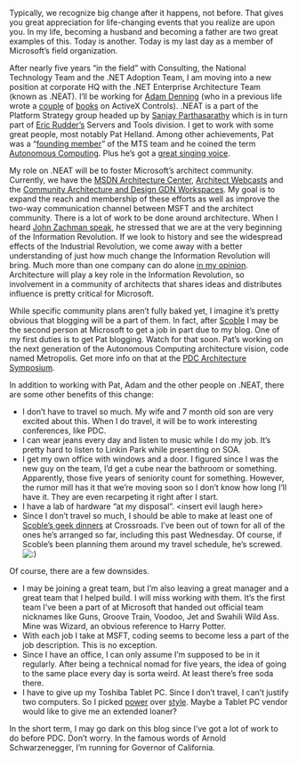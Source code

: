 Typically, we recognize big change after it happens, not before. That
gives you great appreciation for life-changing events that you realize
are upon you. In my life, becoming a husband and becoming a father are
two great examples of this. Today is another. Today is my last day as a
member of Microsoft’s field organization.

After nearly five years “in the field” with Consulting, the National
Technology Team and the .NET Adoption Team, I am moving into a new
position at corporate HQ with the .NET Enterprise Architecture Team
(known as .NEAT). I’ll be working for [Adam
Denning](http://www.bitslag.com/ad.htm) (who in a previous life wrote a
[couple](http://www.amazon.com/exec/obidos/tg/detail/-/1572313501/ref=pd_sim_art_elt/102-6912101-3498524?v=glance)
of
[books](http://www.amazon.com/exec/obidos/tg/detail/-/1556158246/ref=pd_sim_art_elt/102-6912101-3498524?v=glance)
on ActiveX Controls). .NEAT is a part of the Platform Strategy group
headed up by [Sanjay
Parthasarathy](http://www.microsoft.com/presspass/exec/sanjay/default.asp)
which is in turn part of [Eric
Rudder’s](http://www.microsoft.com/presspass/exec/ericr/default.asp)
Servers and Tools division. I get to work with some great people, most
notably Pat Helland. Among other achievements, Pat was a “[founding
member](http://www.microsoft.com/canada/msdn/ecdc/speaker.asp)” of the
MTS team and he coined the term [Autonomous
Computing](http://murl.microsoft.com/LectureDetails.asp?872). Plus he’s
got a [great singing voice](http://zdnet.com.com/2100-1104-942018.html).

My role on .NEAT will be to foster Microsoft’s architect community.
Currently, we have the [MSDN Architecture
Center](http://msdn.microsoft.com/architecture/), [Architect
Webcasts](http://msdn.microsoft.com/architecture/community/webcasts/default.aspx)
and the [Community Architecture and Design GDN
Workspaces](http://gotdotnet.com/team/architecture/). My goal is to
expand the reach and membership of these efforts as well as improve the
two-way communication channel between MSFT and the architect community.
There is a lot of work to be done around architecture. When I heard
[John Zachman
speak](PermaLink.aspx?guid=acb5c7d4-12a2-4e18-a0a5-fee8780c89f6), he
stressed that we are at the very beginning of the Information
Revolution. If we look to history and see the widespread effects of the
Industrial Revolution, we come away with a better understanding of just
how much change the Information Revolution will bring. Much more than
one company can do alone [in my opinion](default.aspx#disclaimer).
Architecture will play a key role in the Information Revolution, so
involvement in a community of architects that shares ideas and
distributes influence is pretty critical for Microsoft.

While specific community plans aren’t fully baked yet, I imagine it’s
pretty obvious that blogging will be a part of them. In fact, after
[Scoble](http://radio.weblogs.com/0001011) I may be the second person at
Microsoft to get a job in part due to my blog. One of my first duties is
to get Pat blogging. Watch for that soon. Pat’s working on the next
generation of the Autonomous Computing architecture vision, code named
Metropolis. Get more info on that at the [PDC Architecture
Symposium](http://msdn.microsoft.com/events/pdc/symposia.aspx).

In addition to working with Pat, Adam and the other people on .NEAT,
there are some other benefits of this change:

-   I don’t have to travel so much. My wife and 7 month old son are very
    excited about this. When I do travel, it will be to work interesting
    conferences, like PDC.
-   I can wear jeans every day and listen to music while I do my job.
    It’s pretty hard to listen to Linkin Park while presenting on SOA.
-   I get my own office with windows and a door. I figured since I was
    the new guy on the team, I’d get a cube near the bathroom or
    something. Apparently, those five years of seniority count for
    something. However, the rumor mill has it that we’re moving soon so
    I don’t know how long I’ll have it. They are even recarpeting it
    right after I start.
-   I have a lab of hardware “at my disposal”. \<insert evil laugh
    here\>
-   Since I don’t travel so much, I should be able to make at least one
    of [Scoble’s geek
    dinners](http://radio.weblogs.com/0001011/2003/09/17.html#a4655) at
    Crossroads. I’ve been out of town for all of the ones he’s arranged
    so far, including this past Wednesday. Of course, if Scoble’s been
    planning them around my travel schedule, he’s screwed.
    ![:)](http://devhawk.net/wp-includes/images/smilies/icon_smile.gif)

Of course, there are a few downsides.

-   I may be joining a great team, but I’m also leaving a great manager
    and a great team that I helped build. I will miss working with them.
    It’s the first team I’ve been a part of at Microsoft that handed out
    official team nicknames like Guns, Groove Train, Voodoo, Jet and
    Swahili Wild Ass. Mine was Wizard, an obvious reference to Harry
    Potter.
-   With each job I take at MSFT, coding seems to become less a part of
    the job description. This is no exception.
-   Since I have an office, I can only assume I’m supposed to be in it
    regularly. After being a technical nomad for five years, the idea of
    going to the same place every day is sorta weird. At least there’s
    free soda there.
-   I have to give up my Toshiba Tablet PC. Since I don’t travel, I
    can’t justify two computers. So I picked
    [power](http://h10010.www1.hp.com/wwpc/us/en/en/WF05a/321957-64295-89315-212727-f26-96322.html)
    over
    [style](http://www.csd.toshiba.com/cgi-bin/tais/pc/pc_tabletPcDetail.jsp?comm=CS).
    Maybe a Tablet PC vendor would like to give me an extended loaner?

In the short term, I may go dark on this blog since I’ve got a lot of
work to do before PDC. Don’t worry. In the famous words of Arnold
Schwarzenegger, I’m running for Governor of California.
